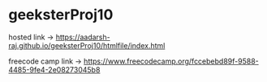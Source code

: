 # geeksterProj10

hosted link -> https://aadarsh-raj.github.io/geeksterProj10/htmlfile/index.html

freecode camp link -> https://www.freecodecamp.org/fccebebd89f-9588-4485-9fe4-2e08273045b8

